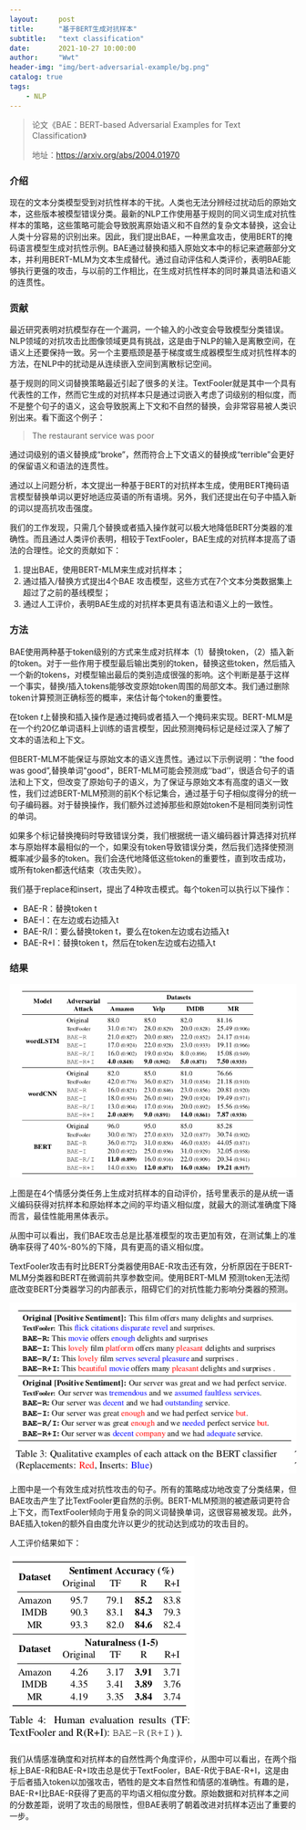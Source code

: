 ```yaml
---
layout:     post
title:      "基于BERT生成对抗样本"
subtitle:   "text classification"
date:       2021-10-27 10:00:00
author:     "Wwt"
header-img: "img/bert-adversarial-example/bg.png"
catalog: true
tags:   
    - NLP
---
```

>论文《BAE：BERT-based Adversarial Examples for Text Classification》
>
>地址：https://arxiv.org/abs/2004.01970

### 介绍

现在的文本分类模型受到对抗性样本的干扰。人类也无法分辨经过扰动后的原始文本，这些版本被模型错误分类。最新的NLP工作使用基于规则的同义词生成对抗性样本的策略，这些策略可能会导致脱离原始语义和不自然的复杂文本替换，这会让人类十分容易的识别出来。因此，我们提出BAE，一种黑盒攻击，使用BERT的掩码语言模型生成对抗性示例。BAE通过替换和插入原始文本中的标记来遮蔽部分文本，并利用BERT-MLM为文本生成替代。通过自动评估和人类评价，表明BAE能够执行更强的攻击，与以前的工作相比，在生成对抗性样本的同时兼具语法和语义的连贯性。

### 贡献

最近研究表明对抗模型存在一个漏洞，一个输入的小改变会导致模型分类错误。NLP领域的对抗攻击比图像领域更具有挑战，这是由于NLP的输入是离散空间，在语义上还要保持一致。另一个主要瓶颈是基于梯度或生成器模型生成对抗性样本的方法，在NLP中的扰动是从连续嵌入空间到离散标记空间。

基于规则的同义词替换策略最近引起了很多的关注。TextFooler就是其中一个具有代表性的工作，然而它生成的对抗样本只是通过词嵌入考虑了词级别的相似度，而不是整个句子的语义，这会导致脱离上下文和不自然的替换，会非常容易被人类识别出来。看下面这个例子：

>The restaurant service was poor

通过词级别的语义替换成“broke”，然而符合上下文语义的替换成“terrible”会更好的保留语义和语法的连贯性。

通过以上问题分析，本文提出一种基于BERT的对抗样本生成，使用BERT掩码语言模型替换单词以更好地适应英语的所有语境。另外，我们还提出在句子中插入新的词以提高抗攻击强度。

我们的工作发现，只需几个替换或者插入操作就可以极大地降低BERT分类器的准确性。而且通过人类评价表明，相较于TextFooler，BAE生成的对抗样本提高了语法的合理性。论文的贡献如下：

1. 提出BAE，使用BERT-MLM来生成对抗样本；
2. 通过插入/替换方式提出4个BAE 攻击模型，这些方式在7个文本分类数据集上超过了之前的基线模型；
3. 通过人工评价，表明BAE生成的对抗样本更具有语法和语义上的一致性。

### 方法

BAE使用两种基于token级别的方式来生成对抗样本（1）替换token，（2）插入新的token。对于一些作用于模型最后输出类别的token，替换这些token，然后插入一个新的tokens，对模型输出最后的类别造成很强的影响。这个判断是基于这样一个事实，替换/插入tokens能够改变原始token周围的局部文本。我们通过删除token计算预测正确标签的概率，来估计每个token的重要性。

在token $t$上替换和插入操作是通过掩码或者插入一个掩码来实现。BERT-MLM是在一个约20亿单词语料上训练的语言模型，因此预测掩码标记是经过深入了解了文本的语法和上下文。

但BERT-MLM不能保证与原始文本的语义连贯性。通过以下示例说明：“the food was good”,替换单词"good"，BERT-MLM可能会预测成‘‘bad’’，很适合句子的语法和上下文，但改变了原始句子的语义，为了保证与原始文本有高度的语义一致性，我们过滤BERT-MLM预测的前K个标记集合，通过基于句子相似度得分的统一句子编码器。对于替换操作，我们额外过滤掉那些和原始token不是相同类别词性的单词。

如果多个标记替换掩码时导致错误分类，我们根据统一语义编码器计算选择对抗样本与原始样本最相似的一个，如果没有token导致错误分类，然后我们选择使预测概率减少最多的token。我们会迭代地降低这些token的重要性，直到攻击成功，或所有token都迭代结束（攻击失败）。

我们基于replace和insert，提出了4种攻击模式。每个token可以执行以下操作：

- BAE-R：替换token t
- BAE-I：在左边或右边插入t
- BAE-R/I：要么替换token t，要么在token左边或右边插入t
- BAE-R+I：替换token t，然后在token左边或右边插入t

### 结果

![2](/img/bert-adversarial-example/2.png)

上图是在4个情感分类任务上生成对抗样本的自动评价，括号里表示的是从统一语义编码获得对抗样本和原始样本之间的平均语义相似度，就最大的测试准确度下降而言，最佳性能用黑体表示。

从图中可以看出，我们BAE攻击总是比基准模型的攻击更加有效，在测试集上的准确率获得了40%-80%的下降，具有更高的语义相似度。

TextFooler攻击有时比BERT分类器使用BAE-R攻击还有效，分析原因在于BERT-MLM分类器和BERT在微调前共享参数空间。使用BERT-MLM 预测token无法彻底改变BERT分类器学习的内部表示，阻碍它们的对抗性能力影响分类器的预测。

![3](/img/bert-adversarial-example/3.png)

上图中是一个有效生成对抗性攻击的句子。所有的策略成功地改变了分类结果，但BAE攻击产生了比TextFooler更自然的示例。BERT-MLM预测的被遮蔽词更符合上下文，而TextFooler倾向于用复杂的同义词替换单词，这很容易被发现。此外，BAE插入token的额外自由度允许以更少的扰动达到成功的攻击目的。

人工评价结果如下：

![4](/img/bert-adversarial-example/4.png)

我们从情感准确度和对抗样本的自然性两个角度评价，从图中可以看出，在两个指标上BAE-R和BAE-R+I攻击总是优于TextFooler，BAE-R优于BAE-R+I，这是由于后者插入token以加强攻击，牺牲的是文本自然性和情感的准确性。有趣的是，BAE-R+I比BAE-R获得了更高的平均语义相似度分数。原始数据和对抗样本之间的分数差距，说明了攻击的局限性，但BAE表明了朝着改进对抗样本迈出了重要的一步。





